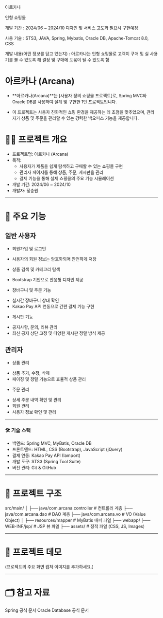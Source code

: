 아르카나

인형 쇼핑몰

개발 기간 : 2024/06 ~ 2024/10
디자인 및 서비스 고도화 필요시 구현예정

사용 기술 : STS3, JAVA, Spring, Mybatis, Oracle DB, Apache-Tomcat 8.0, CSS

개발 내용(어떤 정보를 담고 있는지) : 아르카나는 인형 쇼핑몰로 고객이 구매 및 실 사용기를 볼 수 있도록 해 결정 및 구매에 도움이 될 수 있도록 함


# 아르카나 (Arcana)
+ **아르카나(Arcana)**는 [사용자 정의 쇼핑몰 프로젝트]로, Spring MVC와 Oracle DB를 사용하여 설계 및 구현한 1인 프로젝트입니다.

+ 이 프로젝트는 사용자 친화적인 쇼핑 환경을 제공하는 데 초점을 맞추었으며, 관리자가 상품 및 주문을 관리할 수 있는 강력한 백오피스 기능을 제공합니다.

# 🧙‍♂️ 프로젝트 개요
* 프로젝트명: 아르카나 (Arcana)
* 목적:
    + 사용자가 제품을 쉽게 탐색하고 구매할 수 있는 쇼핑몰 구현
    + 관리자 페이지를 통해 상품, 주문, 게시판을 관리
    + 결제 기능을 통해 실제 쇼핑몰의 주요 기능 시뮬레이션
* 개발 기간: 2024/06 ~ 2024/10
* 개발자: 정승원
- - -
# 📌 주요 기능
## 일반 사용자
* 회원가입 및 로그인
 + 사용자의 회원 정보는 암호화되어 안전하게 저장
* 상품 검색 및 카테고리 탐색
 + Bootstrap 기반으로 반응형 디자인 제공
* 장바구니 및 주문 기능
 + 실시간 장바구니 상태 확인
 + Kakao Pay API 연동으로 간편 결제 기능 구현
* 게시판 기능
 + 공지사항, 문의, 리뷰 관리
 + 최신 공지 상단 고정 및 다양한 게시판 정렬 방식 제공
## 관리자
 * 상품 관리
  + 상품 추가, 수정, 삭제
  + 페이징 및 정렬 기능으로 효율적 상품 관리
 * 주문 관리
  + 상세 주문 내역 확인 및 관리
  + 회원 관리
  + 사용자 정보 확인 및 관리
- - -
### 🛠 기술 스택
* 백엔드: Spring MVC, MyBatis, Oracle DB
* 프론트엔드: HTML, CSS (Bootstrap), JavaScript (jQuery)
* 결제 연동: Kakao Pay API (Iamport)
* 개발 도구: STS3 (Spring Tool Suite)
* 버전 관리: Git & GitHub
- - -
# 📂 프로젝트 구조
src/main/
│
├── java/com.arcana.controller      # 컨트롤러 계층
├── java/com.arcana.dao             # DAO 계층
├── java/com.arcana.vo              # VO (Value Object)
│
├── resources/mapper                # MyBatis 매퍼 파일
├── webapp/
    ├── WEB-INF/jsp/               # JSP 뷰 파일
    ├── assets/                    # 정적 파일 (CSS, JS, Images)
- - -
# 📸 프로젝트 데모
(프로젝트의 주요 화면 캡처 이미지를 추가하세요.)
- - -
# 🗂 참고 자료
Spring 공식 문서
Oracle Database 공식 문서
